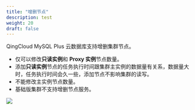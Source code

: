 ```yaml
---
title: "增删节点"
description: test
weight: 20
draft: false
---
```



QingCloud MySQL Plus 云数据库支持增删集群节点。
- 仅可以修改**只读实例**和 **Proxy 实例**节点数量。
- 添加**只读实例**节点的任务执行时间跟集群主实例的数据量有关系，数据量大时，任务执行时间会久一些，添加节点不影响集群的读写。
- 不能修改主实例节点数量。
- 基础版集群不支持增删节点服务。

![](../../_images/add_nodes.png)
